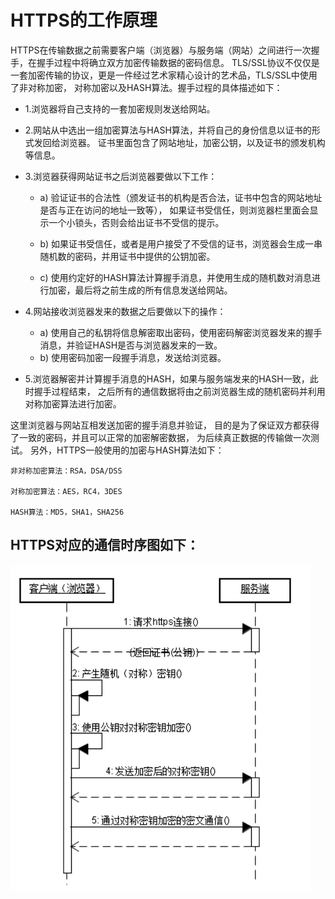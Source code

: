 

# HTTPS的工作原理

HTTPS在传输数据之前需要客户端（浏览器）与服务端（网站）之间进行一次握手，在握手过程中将确立双方加密传输数据的密码信息。
TLS/SSL协议不仅仅是一套加密传输的协议，更是一件经过艺术家精心设计的艺术品，TLS/SSL中使用了非对称加密，
对称加密以及HASH算法。握手过程的具体描述如下：


- 1.浏览器将自己支持的一套加密规则发送给网站。 

- 2.网站从中选出一组加密算法与HASH算法，并将自己的身份信息以证书的形式发回给浏览器。
证书里面包含了网站地址，加密公钥，以及证书的颁发机构等信息。 

- 3.浏览器获得网站证书之后浏览器要做以下工作： 

  -  a) 验证证书的合法性（颁发证书的机构是否合法，证书中包含的网站地址是否与正在访问的地址一致等），
  如果证书受信任，则浏览器栏里面会显示一个小锁头，否则会给出证书不受信的提示。 
  
  -  b) 如果证书受信任，或者是用户接受了不受信的证书，浏览器会生成一串随机数的密码，并用证书中提供的公钥加密。 
  
  -  c) 使用约定好的HASH算法计算握手消息，并使用生成的随机数对消息进行加密，最后将之前生成的所有信息发送给网站。 
  
- 4.网站接收浏览器发来的数据之后要做以下的操作： 
  -  a) 使用自己的私钥将信息解密取出密码，使用密码解密浏览器发来的握手消息，并验证HASH是否与浏览器发来的一致。 
  -  b) 使用密码加密一段握手消息，发送给浏览器。 
  
- 5.浏览器解密并计算握手消息的HASH，如果与服务端发来的HASH一致，此时握手过程结束，
之后所有的通信数据将由之前浏览器生成的随机密码并利用对称加密算法进行加密。



这里浏览器与网站互相发送加密的握手消息并验证，
目的是为了保证双方都获得了一致的密码，并且可以正常的加密解密数据，
为后续真正数据的传输做一次测试。
另外，HTTPS一般使用的加密与HASH算法如下：

```
非对称加密算法：RSA，DSA/DSS 

对称加密算法：AES，RC4，3DES 

HASH算法：MD5，SHA1，SHA256
```

## HTTPS对应的通信时序图如下：

![](../images/https/https_1.png)


